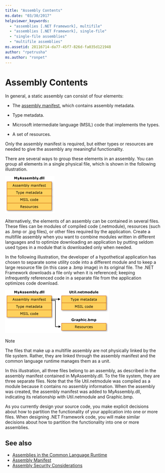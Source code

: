 ```yaml
---
title: "Assembly Contents"
ms.date: "03/30/2017"
helpviewer_keywords: 
  - "assemblies [.NET Framework], multifile"
  - "assemblies [.NET Framework], single-file"
  - "single-file assemblies"
  - "multifile assemblies"
ms.assetid: 28116714-da77-45f7-826d-fa035d121948
author: "rpetrusha"
ms.author: "ronpet"
---
```

# Assembly Contents
In general, a static assembly can consist of four elements:  
  
-   The [assembly manifest](../../../docs/framework/app-domains/assembly-manifest.md), which contains assembly metadata.  
  
-   Type metadata.  
  
-   Microsoft intermediate language (MSIL) code that implements the types.  
  
-   A set of resources.  
  
 Only the assembly manifest is required, but either types or resources are needed to give the assembly any meaningful functionality.  
  
 There are several ways to group these elements in an assembly. You can group all elements in a single physical file, which is shown in the following illustration.  
  
 ![Diagram that shows a single-file assembly.](./media/assembly-contents/single-file-assembly.gif)  
  
 Alternatively, the elements of an assembly can be contained in several files. These files can be modules of compiled code (.netmodule), resources (such as .bmp or .jpg files), or other files required by the application. Create a multifile assembly when you want to combine modules written in different languages and to optimize downloading an application by putting seldom used types in a module that is downloaded only when needed.  
  
 In the following illustration, the developer of a hypothetical application has chosen to separate some utility code into a different module and to keep a large resource file (in this case a .bmp image) in its original file. The .NET Framework downloads a file only when it is referenced; keeping infrequently referenced code in a separate file from the application optimizes code download.  
  
 ![Diagram that shows a multifile assembly.](./media/assembly-contents/multifile-assembly-diagram.gif) 
  
> [!NOTE]
>  The files that make up a multifile assembly are not physically linked by the file system. Rather, they are linked through the assembly manifest and the common language runtime manages them as a unit.  
  
 In this illustration, all three files belong to an assembly, as described in the assembly manifest contained in MyAssembly.dll. To the file system, they are three separate files. Note that the file Util.netmodule was compiled as a module because it contains no assembly information. When the assembly was created, the assembly manifest was added to MyAssembly.dll, indicating its relationship with Util.netmodule and Graphic.bmp.  
  
 As you currently design your source code, you make explicit decisions about how to partition the functionality of your application into one or more files. When designing .NET Framework code, you will make similar decisions about how to partition the functionality into one or more assemblies.  
  
## See also
- [Assemblies in the Common Language Runtime](../../../docs/framework/app-domains/assemblies-in-the-common-language-runtime.md)
- [Assembly Manifest](../../../docs/framework/app-domains/assembly-manifest.md)
- [Assembly Security Considerations](../../../docs/framework/app-domains/assembly-security-considerations.md)

